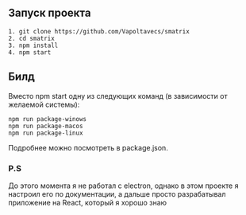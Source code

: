 
##  Запуск проекта

    1. git clone https://github.com/Vapoltavecs/smatrix
    2. cd smatrix
    3. npm install
    4. npm start

##  Билд

Вместо npm start одну из следующих команд (в зависимости от желаемой системы):

  

    npm run package-winows
    npm run package-macos
    npm run package-linux
Подробнее можно посмотреть в package.json.

  

###  P.S

До этого момента я не работал с electron, однако в этом проекте я настроил его по документации, а дальше просто разрабатывал приложение на React, который я хорошо знаю

